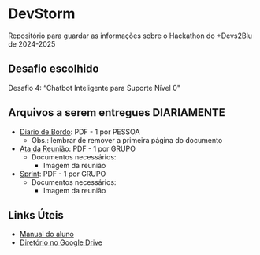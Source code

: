 # DevStorm
Repositório para guardar as informações sobre o Hackathon do +Devs2Blu de 2024-2025

## Desafio escolhido 
Desafio 4: “Chatbot Inteligente para Suporte Nível 0"

## Arquivos a serem entregues DIARIAMENTE
- [Diario de Bordo](https://docs.google.com/document/d/1qglPeEZcA-SYKjvu3l63h05C6qv604NvEfmH2a9l9Pg/edit?usp=sharing): PDF - 1 por PESSOA
    - Obs.: lembrar de remover a primeira página do documento
- [Ata da Reunião](https://docs.google.com/document/d/1IHFCbBBnNnGPp8UHUbW3M3zf7bxSLvYC29Um9v-EweM/edit?usp=sharing): PDF - 1 por GRUPO
    - Documentos necessários:
        - Imagem da reunião
- [Sprint](https://docs.google.com/presentation/d/1BVC8YkXlTrafLFVRcMKvaYCmABg4T-vF/edit?usp=sharing&ouid=114461050074266999767&rtpof=true&sd=true): PDF - 1 por GRUPO
    - Documentos necessários:
        - Imagem da reunião

## Links Úteis
- [Manual do aluno](https://docs.google.com/document/d/1YzgXAQhXrSu-R6UQ9uXUM2b7dGWmq-Fk2u6n2OgM66M/edit?tab=t.0)
- [Diretório no Google Drive](https://drive.google.com/drive/folders/1BMcFH4YuzF_BDAJf8g8HmHghe3JH20pP?usp=drive_link)
